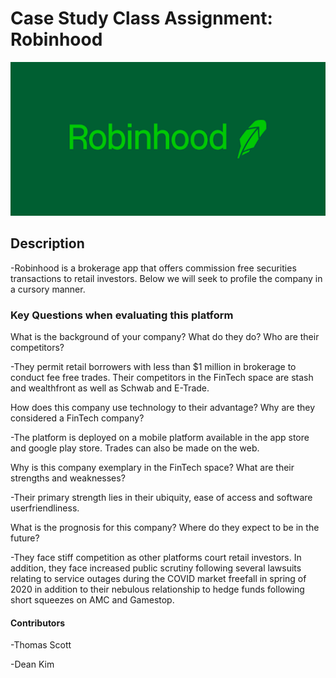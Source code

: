 # Case Study Class Assignment: Robinhood

![alt text](Robinhood.png)

## Description

-Robinhood is a brokerage app that offers commission free securities transactions to retail investors. Below we will seek to profile the company in a cursory manner.

### Key Questions when evaluating this platform

What is the background of your company? What do they do? Who are their competitors?

-They permit retail borrowers with less than $1 million in brokerage to conduct fee free trades. Their competitors in the FinTech space are stash and wealthfront as well as Schwab and E-Trade.

How does this company use technology to their advantage? Why are they considered a FinTech company?

-The platform is deployed on a mobile platform available in the app store and google play store. Trades can also be made on the web.

Why is this company exemplary in the FinTech space? What are their strengths and weaknesses?

-Their primary strength lies in their ubiquity, ease of access and software userfriendliness.

What is the prognosis for this company? Where do they expect to be in the future?

-They face stiff competition as other platforms court retail investors. In addition, they face increased public scrutiny following several lawsuits relating to service outages during the COVID market freefall in spring of 2020 in addition to their nebulous relationship to hedge funds following short squeezes on AMC and Gamestop.

#### Contributors
-Thomas Scott

-Dean Kim
